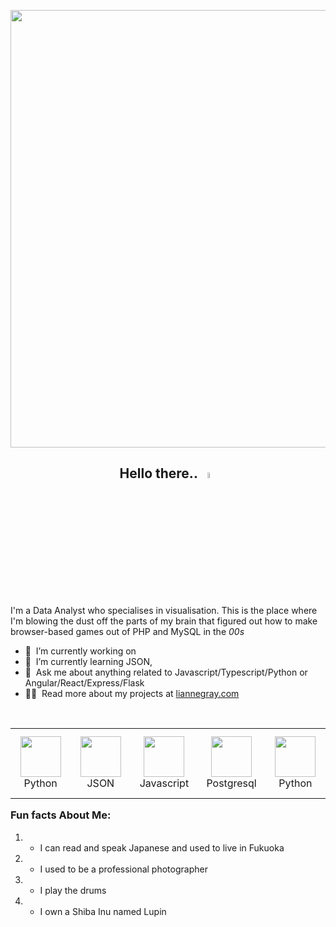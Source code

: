 <p align="center"><img src="https://i.imgur.com/tIxfGHU.jpeg" width="700px"/>
</p>

<h2 align="center">Hello there.. <a href="https://www.gautamkrishnar.com/"><img src="https://media.giphy.com/media/hvRJCLFzcasrR4ia7z/giphy.gif" width="5%"></a></h2>

I'm a Data Analyst who specialises in visualisation.
This is the place where I'm blowing the dust off the parts of my brain that figured out how to make browser-based games out of PHP and MySQL in the _00s_

- 🔭 &nbsp;I’m currently working on  
- 🌱 &nbsp;I’m currently learning JSON, 
- 💬 &nbsp;Ask me about anything related to Javascript/Typescript/Python or Angular/React/Express/Flask
- 👨‍💻 &nbsp;Read more about my projects at [liannegray.com](https://liannegray.com)





<br>

<div align="center">
    <table align="left">
        <tr>
            <td align="center" width="140" height="112.43">
                <img src="python.png" width="65px"/>
                <br /> Python
            </td>
            <td align="center" width="140" height="112.43">
                <img src="json.png" width="65px"/>
                <br /> JSON
            </td>
            <td align="center" width="140" height="112.43">
                <img src="javascript.png" width="65px"/>
                <br /> Javascript
            </td>
            <td align="center" width="140" height="112.43">
                <img src="postgresql.png" width="65px"/>
                <br /> Postgresql
            </td>
            <td align="center" width="140" height="112.43">
                <img src="python.png" width="65px"/>
                <br /> Python
            </td>
        </tr>
    </table>
</div>

<br>

### **Fun facts About Me:** 
1. - I can read and speak Japanese and used to live in Fukuoka
2. - I used to be a professional photographer
3. - I play the drums
4. - I own a Shiba Inu named Lupin 

